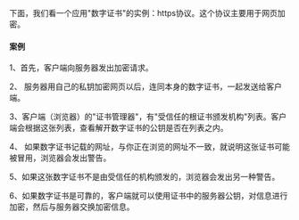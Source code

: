 下面，我们看一个应用"数字证书"的实例：https协议。这个协议主要用于网页加密。

#### 案例

1、首先，客户端向服务器发出加密请求。

2、 服务器用自己的私钥加密网页以后，连同本身的数字证书，一起发送给客户端。

3、客户端（浏览器）的"证书管理器"，有"受信任的根证书颁发机构"列表。客户端会根据这张列表，查看解开数字证书的公钥是否在列表之内。

4、 如果数字证书记载的网址，与你正在浏览的网址不一致，就说明这张证书可能被冒用，浏览器会发出警告。

5、如果这张数字证书不是由受信任的机构颁发的，浏览器会发出另一种警告。

6、如果数字证书是可靠的，客户端就可以使用证书中的服务器公钥，对信息进行加密，然后与服务器交换加密信息。